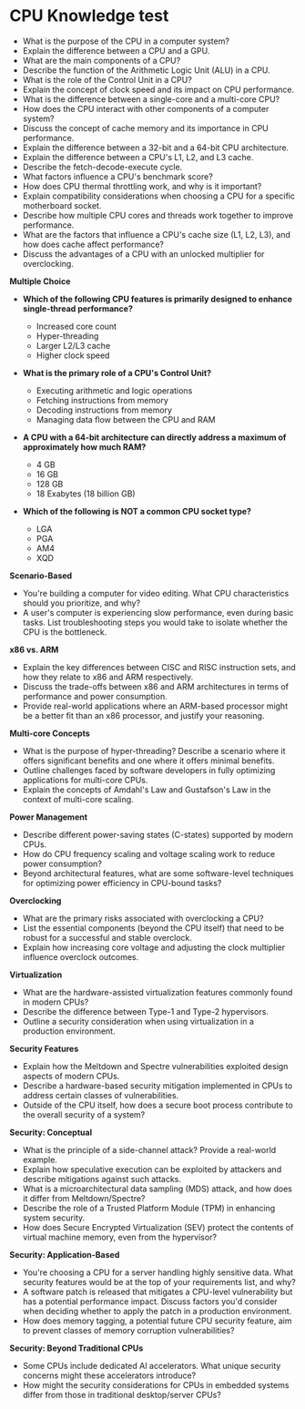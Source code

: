 # CPU Knowledge test

* What is the purpose of the CPU in a computer system?
* Explain the difference between a CPU and a GPU.
* What are the main components of a CPU?
* Describe the function of the Arithmetic Logic Unit (ALU) in a CPU.
* What is the role of the Control Unit in a CPU?
* Explain the concept of clock speed and its impact on CPU performance.
* What is the difference between a single-core and a multi-core CPU?
* How does the CPU interact with other components of a computer system?
* Discuss the concept of cache memory and its importance in CPU performance.
* Explain the difference between a 32-bit and a 64-bit CPU architecture.
* Explain the difference between a CPU's L1, L2, and L3 cache.
* Describe the fetch-decode-execute cycle.
* What factors influence a CPU's benchmark score?
* How does CPU thermal throttling work, and why is it important?
* Explain compatibility considerations when choosing a CPU for a specific motherboard socket.
* Describe how multiple CPU cores and threads work together to improve performance.
* What are the factors that influence a CPU's cache size (L1, L2, L3), and how does cache affect performance?
* Discuss the advantages of a CPU with an unlocked multiplier for overclocking.

**Multiple Choice**
* **Which of the following CPU features is primarily designed to enhance single-thread performance?**
   * Increased core count
   * Hyper-threading
   * Larger L2/L3 cache
   * Higher clock speed

* **What is the primary role of a CPU's Control Unit?**
    * Executing arithmetic and logic operations
    * Fetching instructions from memory
    * Decoding instructions from memory
    * Managing data flow between the CPU and RAM

* **A CPU with a 64-bit architecture can directly address a maximum of approximately how much RAM?**
    * 4 GB
    * 16 GB
    * 128 GB
    * 18 Exabytes (18 billion GB)

* **Which of the following is NOT a common CPU socket type?**
    * LGA
    * PGA 
    * AM4
    * XQD

**Scenario-Based**
* You're building a computer for video editing. What CPU characteristics should you prioritize, and why?
* A user's computer is experiencing slow performance, even during basic tasks. List troubleshooting steps you would take to isolate whether the CPU is the bottleneck.

**x86 vs. ARM**
* Explain the key differences between CISC and RISC instruction sets, and how they relate to x86 and ARM respectively.
* Discuss the trade-offs between x86 and ARM architectures in terms of performance and power consumption.
* Provide real-world applications where an ARM-based processor might be a better fit than an x86 processor, and justify your reasoning.

**Multi-core Concepts**
* What is the purpose of hyper-threading? Describe a scenario where it offers significant benefits and one where it offers minimal benefits.
* Outline challenges faced by software developers in fully optimizing applications for multi-core CPUs.
* Explain the concepts of Amdahl's Law and Gustafson's Law in the context of multi-core scaling.

**Power Management**
* Describe different power-saving states (C-states) supported by modern CPUs.
* How do CPU frequency scaling and voltage scaling work to reduce power consumption?
* Beyond architectural features, what are some software-level techniques for optimizing power efficiency in CPU-bound tasks?

**Overclocking**
* What are the primary risks associated with overclocking a CPU?
* List the essential components (beyond the CPU itself) that need to be robust for a successful and stable overclock.
* Explain how increasing core voltage and adjusting the clock multiplier influence overclock outcomes.

**Virtualization**
* What are the hardware-assisted virtualization features commonly found in modern CPUs?
* Describe the difference between Type-1 and Type-2 hypervisors.
* Outline a security consideration when using virtualization in a production environment.

**Security Features**
* Explain how the Meltdown and Spectre vulnerabilities exploited design aspects of modern CPUs.
* Describe a hardware-based security mitigation implemented in CPUs to address certain classes of vulnerabilities.
* Outside of the CPU itself, how does a secure boot process contribute to the overall security of a system?

**Security: Conceptual**
* What is the principle of a side-channel attack? Provide a real-world example.
* Explain how speculative execution can be exploited by attackers and describe mitigations against such attacks.
* What is a microarchitectural data sampling (MDS) attack, and how does it differ from Meltdown/Spectre?
* Describe the role of a Trusted Platform Module (TPM) in enhancing system security.
* How does Secure Encrypted Virtualization (SEV) protect the contents of virtual machine memory, even from the hypervisor?


**Security: Application-Based**
* You're choosing a CPU for a server handling highly sensitive data. What security features would be at the top of your requirements list, and why?
* A software patch is released that mitigates a CPU-level vulnerability but has a potential performance impact.  Discuss factors you'd consider when deciding whether to apply the patch in a production environment.
* How does memory tagging, a potential future CPU security feature, aim to prevent classes of memory corruption vulnerabilities?


**Security: Beyond Traditional CPUs**
* Some CPUs include dedicated AI accelerators. What unique security concerns might these accelerators introduce?
* How might the security considerations for CPUs in embedded systems differ from those in traditional desktop/server CPUs?

